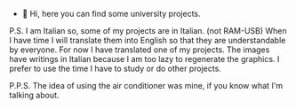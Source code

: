 - 👋 Hi, here you can find some university projects. 

P.S. I am Italian so, some of my projects are in Italian. (not RAM-USB) When I have time I will translate them into English so that they are understandable by everyone.
For now I have translated one of my projects. 
The images have writings in Italian because I am too lazy to regenerate the graphics. I prefer to use the time I have to study or do other projects.

P.P.S. The idea of ​​using the air conditioner was mine, if you know what I'm talking about.

<!---
Verryx-02/Verryx-02 is a ✨ special ✨ repository because its `README.md` (this file) appears on your GitHub profile.
You can click the Preview link to take a look at your changes.
--->
